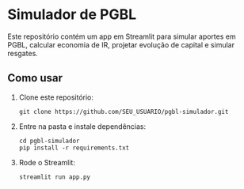 # Simulador de PGBL

Este repositório contém um app em Streamlit para simular aportes em PGBL, 
calcular economia de IR, projetar evolução de capital e simular resgates.

## Como usar

1. Clone este repositório:
   ```
   git clone https://github.com/SEU_USUARIO/pgbl-simulador.git
   ```
2. Entre na pasta e instale dependências:
   ```
   cd pgbl-simulador
   pip install -r requirements.txt
   ```
3. Rode o Streamlit:
   ```
   streamlit run app.py
   ```
